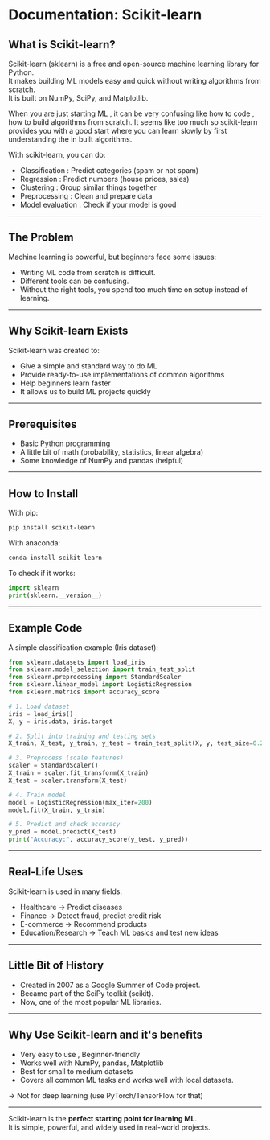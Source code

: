 # Documentation: Scikit-learn  

## What is Scikit-learn?
Scikit-learn (sklearn) is a free and open-source machine learning library for Python.  
It makes building ML models easy and quick without writing algorithms from scratch.  
It is built on NumPy, SciPy, and Matplotlib.  

When you are just starting ML , it can be very confusing like how to code , how to build algorithms from scratch. It seems like too much so scikit-learn provides you with a good start where you can learn slowly by first understanding the in built algorithms. 

With scikit-learn, you can do:  
- Classification : Predict categories (spam or not spam)  
- Regression : Predict numbers (house prices, sales)  
- Clustering : Group similar things together  
- Preprocessing : Clean and prepare data  
- Model evaluation : Check if your model is good  

---

## The Problem
Machine learning is powerful, but beginners face some issues:  
- Writing ML code from scratch is difficult.  
- Different tools can be confusing. 
- Without the right tools, you spend too much time on setup instead of learning. 

---

##  Why Scikit-learn Exists
Scikit-learn was created to:  
- Give a simple and standard way to do ML  
- Provide ready-to-use implementations of common algorithms  
- Help beginners learn faster  
- It allows us to build ML projects quickly  

---

## Prerequisites
- Basic Python programming
- A little bit of math (probability, statistics, linear algebra)  
- Some knowledge of NumPy and pandas (helpful)  

---

##  How to Install
With pip:  
```bash
pip install scikit-learn
```

With anaconda:  
```bash
conda install scikit-learn
```

To check if it works:  
```python
import sklearn
print(sklearn.__version__)
```

---

##  Example Code
A simple classification example (Iris dataset):  

```python
from sklearn.datasets import load_iris
from sklearn.model_selection import train_test_split
from sklearn.preprocessing import StandardScaler
from sklearn.linear_model import LogisticRegression
from sklearn.metrics import accuracy_score

# 1. Load dataset
iris = load_iris()
X, y = iris.data, iris.target

# 2. Split into training and testing sets
X_train, X_test, y_train, y_test = train_test_split(X, y, test_size=0.2, random_state=42)

# 3. Preprocess (scale features)
scaler = StandardScaler()
X_train = scaler.fit_transform(X_train)
X_test = scaler.transform(X_test)

# 4. Train model
model = LogisticRegression(max_iter=200)
model.fit(X_train, y_train)

# 5. Predict and check accuracy
y_pred = model.predict(X_test)
print("Accuracy:", accuracy_score(y_test, y_pred))
```

---

##  Real-Life Uses
Scikit-learn is used in many fields:  
- Healthcare → Predict diseases  
- Finance → Detect fraud, predict credit risk  
- E-commerce → Recommend products  
- Education/Research → Teach ML basics and test new ideas  

---

##  Little Bit of History
- Created in 2007 as a Google Summer of Code project. 
- Became part of the SciPy toolkit (scikit).   
- Now, one of the most popular ML libraries.

---

##  Why Use Scikit-learn and it's benefits 
-  Very easy to use , Beginner-friendly  
-  Works well with NumPy, pandas, Matplotlib 
-  Best for small to medium datasets
-  Covers all common ML tasks and works well with local datasets. 

->  Not for deep learning (use PyTorch/TensorFlow for that)  

---

Scikit-learn is the **perfect starting point for learning ML**.  
It is simple, powerful, and widely used in real-world projects.